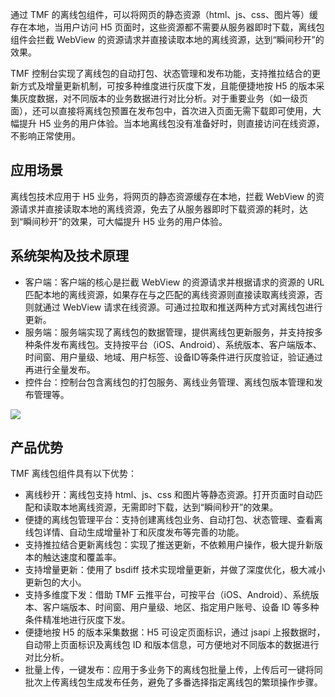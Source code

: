 通过 TMF 的离线包组件，可以将网页的静态资源（html、js、css、图片等）缓存在本地，当用户访问 H5 页面时，这些资源都不需要从服务器即时下载，离线包组件会拦截 WebView 的资源请求并直接读取本地的离线资源，达到“瞬间秒开”的效果。

TMF 控制台实现了离线包的自动打包、状态管理和发布功能，支持推拉结合的更新方式及增量更新机制，可按多种维度进行灰度下发，且能便捷地按 H5 的版本采集灰度数据，对不同版本的业务数据进行对比分析。对于重要业务（如一级页面），还可以直接将离线包预置在发布包中，首次进入页面无需下载即可使用，大幅提升 H5 业务的用户体验。当本地离线包没有准备好时，则直接访问在线资源，不影响正常使用。

## 应用场景
离线包技术应用于 H5 业务，将网页的静态资源缓存在本地，拦截 WebView 的资源请求并直接读取本地的离线资源，免去了从服务器即时下载资源的耗时，达到“瞬间秒开”的效果，可大幅提升 H5 业务的用户体验。

## 系统架构及技术原理                             
- 客户端：客户端的核心是拦截 WebView 的资源请求并根据请求的资源的 URL 匹配本地的离线资源，如果存在与之匹配的离线资源则直接读取离线资源，否则就通过 WebView 请求在线资源。可通过拉取和推送两种方式对离线包进行更新。
- 服务端：服务端实现了离线包的数据管理，提供离线包更新服务，并支持按多种条件发布离线包。支持按平台（iOS、Android）、系统版本、客户端版本、时间窗、用户量级、地域、用户标签、设备ID等条件进行灰度验证，验证通过再进行全量发布。
- 控件台：控制台包含离线包的打包服务、离线业务管理、离线包版本管理和发布管理等。

![](https://qcloudimg.tencent-cloud.cn/raw/796642abd2086593a6f37e9bcf8690d0.png)

## 产品优势
TMF 离线包组件具有以下优势：
- 离线秒开：离线包支持 html、js、css 和图片等静态资源。打开页面时自动匹配和读取本地离线资源，无需即时下载，达到“瞬间秒开”的效果。
- 便捷的离线包管理平台：支持创建离线包业务、自动打包、状态管理、查看离线包详情、自动生成增量补丁和灰度发布等完善的功能。
- 支持推拉结合更新离线包：实现了推送更新，不依赖用户操作，极大提升新版本的触达速度和覆盖率。
- 支持增量更新：使用了 bsdiff 技术实现增量更新，并做了深度优化，极大减小更新包的大小。
- 支持多维度下发：借助 TMF 云推平台，可按平台（iOS、Android）、系统版本、客户端版本、时间窗、用户量级、地区、指定用户账号、设备 ID 等多种条件精准地进行灰度下发。
- 便捷地按 H5 的版本采集数据：H5 可设定页面标识，通过 jsapi 上报数据时，自动带上页面标识及离线包 ID 和版本信息，可方便地对不同版本的数据进行对比分析。
-  批量上传，一键发布：应用于多业务下的离线包批量上传，上传后可一键将同批次上传离线包生成发布任务，避免了多番选择指定离线包的繁琐操作步骤。

